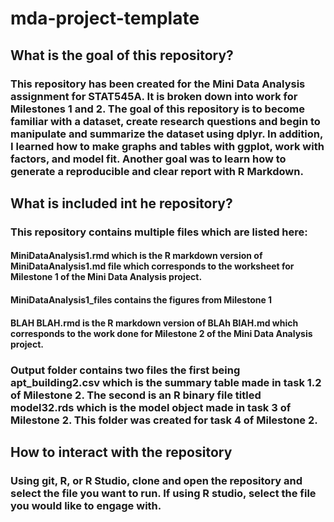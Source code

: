 # mda-project-template
## What is the goal of this repository?
### This repository has been created for the Mini Data Analysis assignment for STAT545A. It is broken down into work for Milestones 1 and 2. The goal of this repository is to become familiar with a dataset, create research questions and begin to manipulate and summarize the dataset using dplyr. In addition, I learned how to make graphs and tables with ggplot, work with factors, and model fit. Another goal was to learn how to generate a reproducible and clear report with R Markdown. 
## What is included int he repository? 
### This repository contains multiple files which are listed here: 
#### MiniDataAnalysis1.rmd which is the R markdown version of MiniDataAnalysis1.md file which corresponds to the worksheet for Milestone 1 of the Mini Data Analysis project. 
#### MiniDataAnalysis1_files contains the figures from Milestone 1 
#### BLAH BLAH.rmd is the R markdown version of BLAh BlAH.md which corresponds to the work done for Milestone 2 of the Mini Data Analysis project. 
### Output folder contains two files the first being apt_building2.csv which is the summary table made in task 1.2 of Milestone 2. The second is an R binary file titled model32.rds which is the model object made in task 3 of Milestone 2. This folder was created for task 4 of Milestone 2. 
## How to interact with the repository
### Using git, R, or R Studio, clone and open the repository and select the file you want to run. If using R studio, select the file you would like to engage with. 
